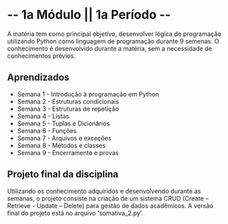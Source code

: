 # -- 1a Módulo || 1a Período --
A matéria tem como principal objetivo, desenvolver lógica de programação utilizando Python como linguagem de programação durante 9 semenas. O conhecimento é desenvolvido durante a matéria, sem a necessidade de conhecimentos prévios.

## Aprendizados 
- Semana 1 - Introdução à programação em Python
- Semana 2 - Estruturas condicionais
- Semana 3 - Estruturas de repetição
- Semana 4 - Listas
- Semana 5 - Tuplas e Dicionários
- Semana 6 - Funções
- Semana 7 - Arquivos e exceções
- Semana 8 - Métodos e classes
- Semana 9 - Encerramento e provas



## Projeto final da disciplina
Utilizando os conhecimento adquiridos e desenvolvendo durante as semanas, o projeto consiste na criação de um sistema CRUD (Create – Retrieve - Update – Delete) para gestão de dados acadêmicos. A versão final do projeto está no arquivo 'somativa_2.py'.
